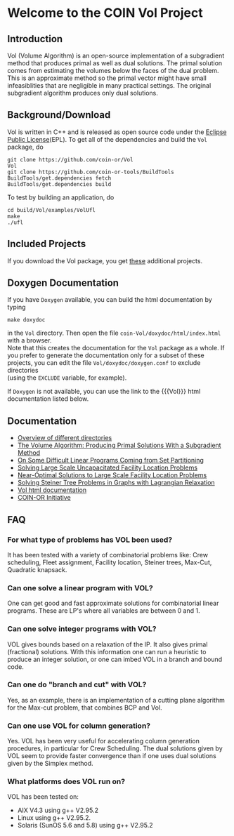 # Welcome to the COIN Vol Project

## Introduction

Vol (Volume Algorithm) is an open-source implementation of a subgradient
method that produces primal as well as dual solutions. The primal solution
comes from estimating the volumes below the faces of the dual problem. This is
an approximate method so the primal vector might have small infeasiblities
that are negligible in many practical settings. The original subgradient
algorithm produces only dual solutions.
          
## Background/Download

Vol is written in C++ and is released as open source code under the
[Eclipse Public License](http://www.opensource.org/licenses/eclipse-1.0)(EPL).
To get all of the dependencies and build the `Vol` package, do 

```
git clone https://github.com/coin-or/Vol 
Vol
git clone https://github.com/coin-or-tools/BuildTools
BuildTools/get.dependencies fetch
BuildTools/get.dependencies build
```
To test by building an application, do
```
cd build/Vol/examples/VolUfl
make
./ufl
```

## Included Projects

If you download the Vol package, you get
[these](https://github.com/coin-or/Vol/blob/master/Dependencies)
additional projects.

## Doxygen Documentation

If you have `Doxygen` available, you can build the html documentation by typing
```
make doxydoc
```
in the `Vol` directory. Then open the file `coin-Vol/doxydoc/html/index.html` with a browser.  
Note that this creates the documentation for the `Vol` 
package as a whole. If you
prefer to generate the documentation only for a subset 
of these projects, you can edit the file `Vol/doxydoc/doxygen.conf` to exclude directories  
(using the `EXCLUDE` variable, for example).

If `Doxygen` is not available, you can use the link to the {{{Vol}}} html documentation listed below.

## Documentation

 * [Overview of different directories](https://projects.coin-or.org/Vol/attachment/wiki/WikiStart/volDoc.pdf?format=raw)
 * [The Volume Algorithm: Producing Primal Solutions With a Subgradient Method](http://domino.watson.ibm.com/library/cyberdig.nsf/a3807c5b4823c53f85256561006324be/7a1b25774639540a852565be0070cfb5?OpenDocument)
 * [On Some Difficult Linear Programs Coming from Set Partitioning](http://domino.watson.ibm.com/library/cyberdig.nsf/a3807c5b4823c53f85256561006324be/53731ca97769f3838525672f0070dc2b?OpenDocument)
 * [Solving Large Scale Uncapacitated Facility Location Problems](http://domino.watson.ibm.com/library/cyberdig.nsf/a3807c5b4823c53f85256561006324be/08e1ac62bb877f9a852567b500500996?OpenDocument)
 * [Near-Optimal Solutions to Large Scale Facility Location Problems](http://domino.watson.ibm.com/library/cyberdig.nsf/a3807c5b4823c53f85256561006324be/215bca4e7e2406ec852568430076860c?OpenDocument)
 * [Solving Steiner Tree Problems in Graphs with Lagrangian Relaxation](http://domino.watson.ibm.com/library/cyberdig.nsf/a3807c5b4823c53f85256561006324be/4a61544906b57a6d8525696c0057f955?OpenDocument&Highlight=0,barahona)
 * [Vol html documentation](http://www.coin-or.org/Doxygen/Vol/hierarchy.html)
 * [COIN-OR Initiative](http://www.coin-or.org/)

## FAQ

### For what type of problems has VOL been used?

It has been tested with a variety of combinatorial problems like: Crew scheduling, Fleet assignment, Facility location, Steiner trees, Max-Cut, Quadratic knapsack.

### Can one solve a linear program with VOL?

One can get good and fast approximate solutions for combinatorial linear programs. These are LP's where all variables are between 0 and 1.

### Can one solve integer programs with VOL?
VOL gives bounds based on a relaxation of the IP. It also gives primal (fractional) solutions. With this information one can run a heuristic to produce an integer solution, or one can imbed VOL in a branch and bound code.

### Can one do "branch and cut" with VOL?
Yes, as an example, there is an implementation of a cutting plane algorithm for the Max-cut problem, that combines BCP and Vol. 

### Can one use VOL for column generation?
Yes. VOL has been very useful for accelerating column generation procedures, in particular for Crew Scheduling. The dual solutions given by VOL seem to provide faster convergence than if one uses dual solutions given by the Simplex method.

### What platforms does VOL run on?

VOL has been tested on:
 * AIX V4.3 using g++ V2.95.2
 * Linux using g++ V2.95.2.
 * Solaris (SunOS 5.6 and 5.8) using g++ V2.95.2
